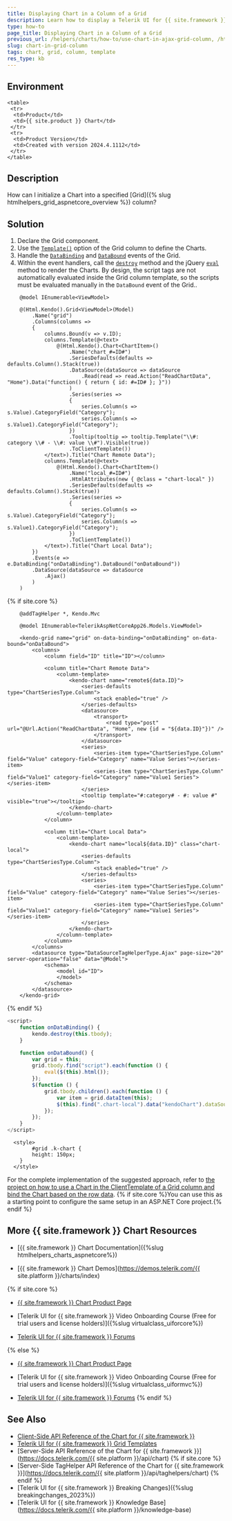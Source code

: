 ```yaml
---
title: Displaying Chart in a Column of a Grid
description: Learn how to display a Telerik UI for {{ site.framework }} Chart in a column cell of a Telerik UI for {{ site.framework }} Grid.
type: how-to
page_title: Displaying Chart in a Column of a Grid
previous_url: /helpers/charts/how-to/use-chart-in-ajax-grid-column, /html-helpers/charts/how-to/use-chart-in-ajax-grid-column
slug: chart-in-grid-column
tags: chart, grid, column, template
res_type: kb
---
```


## Environment
	
	<table>
	 <tr>
	  <td>Product</td>
	  <td>{{ site.product }} Chart</td>
	 </tr>
	 <tr>
	  <td>Product Version</td>
	  <td>Created with version 2024.4.1112</td>
	 </tr>
	</table>

## Description
How can I initialize a Chart into a specified [Grid]({% slug htmlhelpers_grid_aspnetcore_overview %}) column?

## Solution

1. Declare the Grid component.
1. Use the [`Template()`](/api/kendo.mvc.ui.fluent/gridcolumnfactory#templatesystemstring) option of the Grid column to define the Charts.
1. Handle the [`DataBinding`](/api/kendo.mvc.ui.fluent/grideventbuilder#databindingsystemstring) and [`DataBound`](/api/kendo.mvc.ui.fluent/grideventbuilder#databoundsystemstring) events of the Grid.
1. Within the event handlers, call the [`destroy`](https://docs.telerik.com/kendo-ui/api/javascript/kendo/methods/destroy) method and the jQuery [`eval`](https://www.w3schools.com/jsref/jsref_eval.asp#:~:text=The%20eval()%20method%20evaluates,eval()%20executes%20the%20statements.) method to render the Charts. By design, the script tags are not automatically evaluated inside the Grid column template, so the scripts must be evaluated manually in the `DataBound` event of the Grid..


```HtmlHelper
    @model IEnumerable<ViewModel>

    @(Html.Kendo().Grid<ViewModel>(Model)
        .Name("grid")
        .Columns(columns =>
        {
            columns.Bound(v => v.ID);
            columns.Template(@<text>
                @(Html.Kendo().Chart<ChartItem>()
                    .Name("chart_#=ID#") 
                    .SeriesDefaults(defaults => defaults.Column().Stack(true))
                    .DataSource(dataSource => dataSource
                        .Read(read => read.Action("ReadChartData", "Home").Data("function() { return { id: #=ID# }; }"))
                    )
                    .Series(series =>
                    {
                        series.Column(s => s.Value).CategoryField("Category");
                        series.Column(s => s.Value1).CategoryField("Category");
                    })
                    .Tooltip(tooltip => tooltip.Template("\\#: category \\# - \\#: value \\#").Visible(true))
                    .ToClientTemplate())
            </text>).Title("Chart Remote Data");
            columns.Template(@<text>
                @(Html.Kendo().Chart<ChartItem>()
                    .Name("local_#=ID#") 
                    .HtmlAttributes(new { @class = "chart-local" })
                    .SeriesDefaults(defaults => defaults.Column().Stack(true))
                    .Series(series =>
                    {
                        series.Column(s => s.Value).CategoryField("Category");
                        series.Column(s => s.Value1).CategoryField("Category");
                    })
                    .ToClientTemplate())
            </text>).Title("Chart Local Data");
        })
        .Events(e => e.DataBinding("onDataBinding").DataBound("onDataBound"))
        .DataSource(dataSource => dataSource
            .Ajax()
        )
    )
```
{% if site.core %}
```TagHelper
    @addTagHelper *, Kendo.Mvc

    @model IEnumerable<TelerikAspNetCoreApp26.Models.ViewModel>
    
    <kendo-grid name="grid" on-data-binding="onDataBinding" on-data-bound="onDataBound">
        <columns>
            <column field="ID" title="ID"></column>
    
            <column title="Chart Remote Data">
                <column-template>
                    <kendo-chart name="remote${data.ID}">
                        <series-defaults type="ChartSeriesType.Column">
                            <stack enabled="true" />
                        </series-defaults>
                        <datasource>
                            <transport>
                                <read type="post" url="@Url.Action("ReadChartData", "Home", new {id = "${data.ID}"})" />
                            </transport>
                        </datasource>
                        <series>
                            <series-item type="ChartSeriesType.Column" field="Value" category-field="Category" name="Value Series"></series-item>
                            <series-item type="ChartSeriesType.Column" field="Value1" category-field="Category" name="Value1 Series"></series-item>
                        </series>
                        <tooltip template="#:category# - #: value #" visible="true"></tooltip>
                    </kendo-chart>
                </column-template>
            </column>
    
            <column title="Chart Local Data">
                <column-template>
                    <kendo-chart name="local${data.ID}" class="chart-local">
                        <series-defaults type="ChartSeriesType.Column">
                            <stack enabled="true" />
                        </series-defaults>
                        <series>
                            <series-item type="ChartSeriesType.Column" field="Value" category-field="Category" name="Value Series"></series-item>
                            <series-item type="ChartSeriesType.Column" field="Value1" category-field="Category" name="Value1 Series"></series-item>
                        </series>
                    </kendo-chart>
                </column-template>
            </column>
        </columns>
        <datasource type="DataSourceTagHelperType.Ajax" page-size="20" server-operation="false" data="@Model">
            <schema>
                <model id="ID">
                </model>
            </schema>
        </datasource>
    </kendo-grid>
```
{% endif %}
```JavaScript
<script>
    function onDataBinding() {
        kendo.destroy(this.tbody);
    }

    function onDataBound() {
        var grid = this;
        grid.tbody.find("script").each(function () {
            eval($(this).html());
        });
        $(function () {
            grid.tbody.children().each(function () {
                var item = grid.dataItem(this);
                $(this).find(".chart-local").data("kendoChart").dataSource.data(item.ChartData);
            });
        });
    }
</script>
```
```Styles
  <style>
        #grid .k-chart {
        height: 150px;
    }
  </style>
```

For the complete implementation of the suggested approach, refer to [the project on how to use a Chart in the ClientTemplate of a Grid column and bind the Chart based on the row data](https://github.com/telerik/ui-for-aspnet-mvc-examples/tree/master/Telerik.Examples.Mvc/Telerik.Examples.Mvc/Areas/ChartInGrid). {% if site.core %}You can use this as a starting point to configure the same setup in an ASP.NET Core project.{% endif %}

## More {{ site.framework }} Chart Resources

* [{{ site.framework }} Chart Documentation]({%slug htmlhelpers_charts_aspnetcore%})

* [{{ site.framework }} Chart Demos](https://demos.telerik.com/{{ site.platform }}/charts/index)

{% if site.core %}
* [{{ site.framework }} Chart Product Page](https://www.telerik.com/aspnet-core-ui/charts)

* [Telerik UI for {{ site.framework }} Video Onboarding Course (Free for trial users and license holders)]({%slug virtualclass_uiforcore%})

* [Telerik UI for {{ site.framework }} Forums](https://www.telerik.com/forums/aspnet-core-ui)

{% else %}
* [{{ site.framework }} Chart Product Page](https://www.telerik.com/aspnet-mvc/charts)

* [Telerik UI for {{ site.framework }} Video Onboarding Course (Free for trial users and license holders)]({%slug virtualclass_uiformvc%})

* [Telerik UI for {{ site.framework }} Forums](https://www.telerik.com/forums/aspnet-mvc)
{% endif %}

## See Also

* [Client-Side API Reference of the Chart for {{ site.framework }}](https://docs.telerik.com/kendo-ui/api/javascript/ui/chart)
* [Telerik UI for {{ site.framework }} Grid Templates](https://docs.telerik.com/aspnet-core/html-helpers/data-management/grid/templates/overview)
* [Server-Side API Reference of the Chart for {{ site.framework }}](https://docs.telerik.com/{{ site.platform }}/api/chart)
{% if site.core %}
* [Server-Side TagHelper API Reference of the Chart for {{ site.framework }}](https://docs.telerik.com/{{ site.platform }}/api/taghelpers/chart)
{% endif %}
* [Telerik UI for {{ site.framework }} Breaking Changes]({%slug breakingchanges_2023%})
* [Telerik UI for {{ site.framework }} Knowledge Base](https://docs.telerik.com/{{ site.platform }}/knowledge-base)
